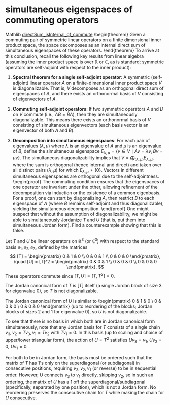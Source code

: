 # simultaneous eigenspaces of commuting operators
Mathlib [directSum_isInternal_of_commute](https://leanprover-community.github.io/mathlib4_docs/find/?pattern=LinearMap.IsSymmetric.directSum_isInternal_of_commute#doc)
\begin{theorem}
Given a commuting pair of symmetric linear operators on a finite dimensional inner product space, the space decomposes as an internal direct sum of simultaneous eigenspaces of these operators.
\end{theorem}
To arrive at this conclusion, recall the following key results from linear algebra (assuming the inner product space is over $\mathbb{R}$ or $\mathbb{C}$, as is standard; symmetric operators are self-adjoint with respect to the inner product):

1. **Spectral theorem for a single self-adjoint operator**: A symmetric (self-adjoint) linear operator $A$ on a finite-dimensional inner product space $V$ is diagonalizable. That is, $V$ decomposes as an orthogonal direct sum of eigenspaces of $A$, and there exists an orthonormal basis of $V$ consisting of eigenvectors of $A$.

2. **Commuting self-adjoint operators**: If two symmetric operators $A$ and $B$ on $V$ commute (i.e., $AB = BA$), then they are simultaneously diagonalizable. This means there exists an orthonormal basis of $V$ consisting of simultaneous eigenvectors (each basis vector is an eigenvector of both $A$ and $B$).

3. **Decomposition into simultaneous eigenspaces**: For each pair of eigenvalues $(\lambda, \mu)$ where $\lambda$ is an eigenvalue of $A$ and $\mu$ is an eigenvalue of $B$, define the simultaneous eigenspace $E_{\lambda,\mu} = \{ v \in V \mid Av = \lambda v, Bv = \mu v \}$. The simultaneous diagonalizability implies that $V = \bigoplus_{(\lambda,\mu)} E_{\lambda,\mu}$, where the sum is orthogonal (hence internal and direct) and taken over all distinct pairs $(\lambda, \mu)$ for which $E_{\lambda,\mu} \neq \{0\}$. Vectors in different simultaneous eigenspaces are orthogonal due to the self-adjointness.
\begin{proof}
The commuting condition ensures that the eigenspaces of one operator are invariant under the other, allowing refinement of the decomposition via induction or the existence of a common eigenbasis. For a proof, one can start by diagonalizing $A$, then restrict $B$ to each eigenspace of $A$ (where $B$ remains self-adjoint and thus diagonalizable), yielding the simultaneous decomposition.
\end{proof}
One might suspect that without the assumption of diagonalizability, we might be able to simultaneously Jordanize $T$ and $U$ (that is, put them into simultaneous Jordan form). Find a counterexample showing that this is false.

Let $T$ and $U$ be linear operators on $\mathbb{R}^3$ (or $\mathbb{C}^3$) with respect to the standard basis $e_1, e_2, e_3$, defined by the matrices
$$
[T] = \begin{pmatrix} 0 & 1 & 0 \\ 0 & 0 & 1 \\ 0 & 0 & 0 \end{pmatrix}, \quad [U] = [T]^2 = \begin{pmatrix} 0 & 0 & 1 \\ 0 & 0 & 0 \\ 0 & 0 & 0 \end{pmatrix}.
$$
These operators commute since $[T, U] = [T, T^2] = 0$.

The Jordan canonical form of $T$ is $[T]$ itself (a single Jordan block of size 3 for eigenvalue 0), so $T$ is not diagonalizable.

The Jordan canonical form of $U$ is similar to
\begin{pmatrix} 0 & 1 & 0 \\ 0 & 0 & 0 \\ 0 & 0 & 0 \end{pmatrix}
(up to reordering of the blocks; Jordan blocks of sizes 2 and 1 for eigenvalue 0), so $U$ is not diagonalizable.

To see that there is no basis in which both are in Jordan canonical form simultaneously, note that any Jordan basis for $T$ consists of a single chain $v_3, v_2 = T v_3, v_1 = T v_2$ with $T v_1 = 0$. In this basis (up to scaling and choice of upper/lower triangular form), the action of $U = T^2$ satisfies $U v_3 = v_1$, $U v_2 = 0$, $U v_1 = 0$.

For both to be in Jordan form, the basis must be ordered such that the matrix of $T$ has 1's only on the superdiagonal (or subdiagonal) in consecutive positions, requiring $v_3, v_2, v_1$ (or reverse) to be in sequential order. However, $U$ connects $v_3$ to $v_1$ directly, skipping $v_2$, so in such an ordering, the matrix of $U$ has a 1 off the superdiagonal/subdiagonal (specifically, separated by one position), which is not a Jordan form. No reordering preserves the consecutive chain for $T$ while making the chain for $U$ consecutive.